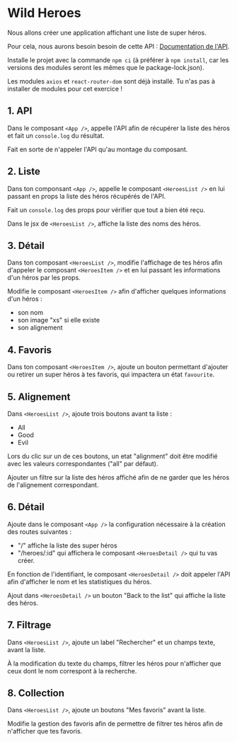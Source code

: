 # Wild Heroes

Nous allons créer une application affichant une liste de super héros.

Pour cela, nous aurons besoin besoin de cette API : [Documentation de l'API](https://akabab.github.io/superhero-api/api/).

Installe le projet avec la commande `npm ci` (à préférer à `npm install`, car les versions des modules seront les mêmes que le package-lock.json).

Les modules `axios` et `react-router-dom` sont déjà installé. Tu n'as pas à installer de modules pour cet exercice !

## 1. API

Dans le composant `<App />`, appelle l'API afin de récupérer la liste des héros et fait un `console.log` du résultat.

Fait en sorte de n'appeler l'API qu'au montage du composant.

## 2. Liste

Dans ton componsant `<App />`, appelle le composant `<HeroesList />` en lui passant en props la liste des héros récupérés de l'API.

Fait un `console.log` des props pour vérifier que tout a bien été reçu.

Dans le jsx de `<HeroesList />`, affiche la liste des noms des héros.

## 3. Détail

Dans ton composant `<HeroesList />`, modifie l'affichage de tes héros afin d'appeler le composant `<HeroesItem />` et en lui passant les informations d'un héros par les props.

Modifie le composant `<HeroesItem />` afin d'afficher quelques informations d'un héros :

- son nom
- son image "xs" si elle existe
- son alignement

## 4. Favoris

Dans ton composant `<HeroesItem />`, ajoute un bouton permettant d'ajouter ou retirer un super héros à tes favoris, qui impactera un état `favourite`.

## 5. Alignement

Dans `<HeroesList />`, ajoute trois boutons avant ta liste :

- All
- Good
- Evil

Lors du clic sur un de ces boutons, un etat "alignment" doit être modifié avec les valeurs correspondantes ("all" par défaut).

Ajouter un filtre sur la liste des héros affiché afin de ne garder que les héros de l'alignement correspondant.

## 6. Détail

Ajoute dans le composant `<App />` la configuration nécessaire à la création des routes suivantes :

- "/" affiche la liste des super héros
- "/heroes/:id" qui affichera le composant `<HeroesDetail />` qui tu vas créer.

En fonction de l'identifiant, le composant `<HeroesDetail />` doit appeler l'API afin d'afficher le nom et les statistiques du héros.

Ajout dans `<HeroesDetail />` un bouton "Back to the list" qui affiche la liste des héros.

## 7. Filtrage

Dans `<HeroesList />`, ajoute un label "Rechercher" et un champs texte, avant la liste.

À la modification du texte du champs, filtrer les héros pour n'afficher que ceux dont le nom correspont à la recherche.

## 8. Collection

Dans `<HeroesList />`, ajoute un boutons "Mes favoris" avant la liste.

Modifie la gestion des favoris afin de permettre de filtrer tes héros afin de n'afficher que tes favoris.
